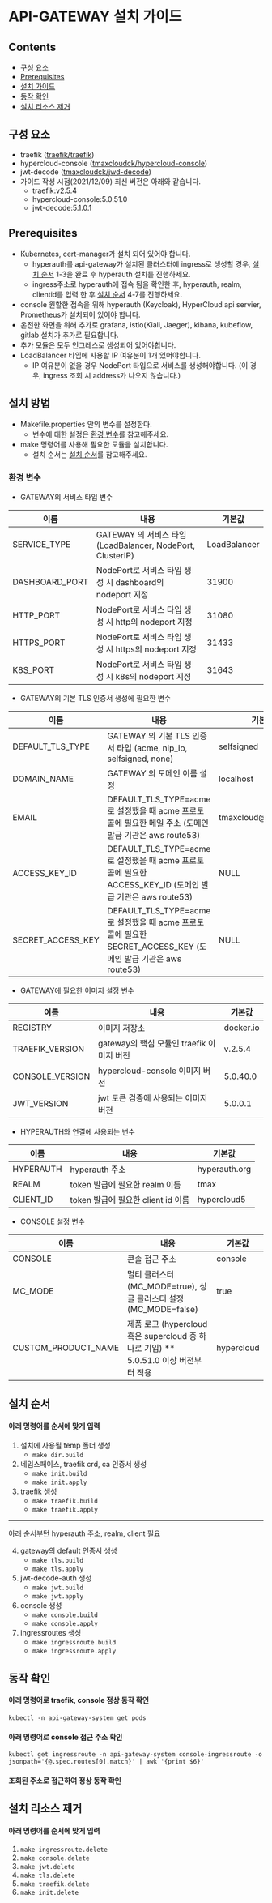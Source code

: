 
# API-GATEWAY 설치 가이드

## Contents
- [구성 요소](#구성-요소)
- [Prerequisites](#prerequisites)
- [설치 가이드](#설치-방법)
- [동작 확인](#동작-확인)
- [설치 리소스 제거](#설치-리소스-제거)

## 구성 요소
* traefik ([traefik/traefik](https://hub.docker.com/r/library/traefik/tags))
* hypercloud-console ([tmaxcloudck/hypercloud-console](https://hub.docker.com/r/tmaxcloudck/hypercloud-console/tags))
* jwt-decode ([tmaxcloudck/jwd-decode](https://hub.docker.com/r/tmaxcloudck/jwt-decode/tags))
* 가이드 작성 시점(2021/12/09) 최신 버전은 아래와 같습니다. 
    * traefik:v2.5.4
    * hypercloud-console:5.0.51.0
    * jwt-decode:5.1.0.1

## Prerequisites
* Kubernetes, cert-manager가 설치 되어 있어야 합니다.
  * hyperauth를 api-gateway가 설치된 클러스터에 ingress로 생성할 경우, [설치 순서](#설치-순서) 1-3을 완료 후 hyperauth 설치를 진행하세요. 
  * ingress주소로 hyperauth에 접속 됨을 확인한 후, hyperauth, realm, clientid를 입력 한 후 [설치 순서](#설치-순서) 4-7를 진행하세요. 
* console 원할한 접속을 위해 hyperauth (Keycloak), HyperCloud api servier, Prometheus가 설치되어 있어야 합니다.
* 온전한 화면을 위해 추가로 grafana, istio(Kiali, Jaeger), kibana, kubeflow, gitlab 설치가 추가로 필요합니다.
* 추가 모듈은 모두 인그레스로 생성되어 있어야합니다.
* LoadBalancer 타입에 사용할 IP 여유분이 1개 있어야합니다. 
  * IP 여유분이 없을 경우 NodePort 타입으로 서비스를 생성해야합니다. (이 경우, ingress 조회 시 address가 나오지 않습니다.)

## 설치 방법
* Makefile.properties 안의 변수를 설정한다. 
  * 변수에 대한 설정은 [환경 변수](#환경-변수)를 참고해주세요. 
* make 명령어를 사용해 필요한 모듈을 설치합니다.
  * 설치 순서는 [설치 순서](#설치-순서)를 참고해주세요. 

### 환경 변수
* GATEWAY의 서비스 타입 변수

이름 | 내용 | 기본값  
| --- | --- | ---
| SERVICE_TYPE | GATEWAY 의 서비스 타입 (LoadBalancer, NodePort, ClusterIP) | LoadBalancer 
| DASHBOARD_PORT | NodePort로 서비스 타입 생성 시 dashboard의 nodeport 지정  | 31900
| HTTP_PORT | NodePort로 서비스 타입 생성 시 http의 nodeport 지정 | 31080
| HTTPS_PORT | NodePort로 서비스 타입 생성 시 https의 nodeport 지정 | 31433
| K8S_PORT | NodePort로 서비스 타입 생성 시 k8s의 nodeport 지정 | 31643

* GATEWAY의 기본 TLS 인증서 생성에 필요한 변수

이름 | 내용 | 기본값
| --- | --- | ---
| DEFAULT_TLS_TYPE | GATEWAY 의 기본 TLS 인증서 타입 (acme, nip_io, selfsigned, none) | selfsigned 
| DOMAIN_NAME | GATEWAY 의 도메인 이름 설정 | localhost 
| EMAIL | DEFAULT_TLS_TYPE=acme 로 설정했을 때 acme 프로토콜에 필요한 메일 주소 (도메인 발급 기관은 aws route53)| tmaxcloud\@tmax.co.kr 
| ACCESS_KEY_ID | DEFAULT_TLS_TYPE=acme 로 설정했을 때 acme 프로토콜에 필요한 ACCESS_KEY_ID (도메인 발급 기관은 aws route53) | NULL 
| SECRET_ACCESS_KEY | DEFAULT_TLS_TYPE=acme 로 설정했을 때 acme 프로토콜에 필요한 SECRET_ACCESS_KEY (도메인 발급 기관은 aws route53) | NULL

* GATEWAY에 필요한 이미지 설정 변수

이름 | 내용 | 기본값
| --- | --- | ---
| REGISTRY | 이미지 저장소 | docker.io
| TRAEFIK_VERSION | gateway의 핵심 모듈인 traefik 이미지 버전 | v.2.5.4 
| CONSOLE_VERSION | hypercloud-console 이미지 버전 | 5.0.40.0
| JWT_VERSION | jwt 토큰 검증에 사용되는 이미지 버전 | 5.0.0.1 

* HYPERAUTH와 연결에 사용되는 변수

이름 | 내용 | 기본값
| --- | --- | ---
| HYPERAUTH | hyperauth 주소 | hyperauth.org 
| REALM | token 발급에 필요한 realm 이름 | tmax  
| CLIENT_ID | token 발급에 필요한 client id 이름 | hypercloud5 

* CONSOLE 설정 변수

이름 | 내용 | 기본값
| --- | --- | ---
| CONSOLE | 콘솔 접근 주소 | console 
| MC_MODE | 멀티 클러스터(MC_MODE=true), 싱글 클러스터 설정(MC_MODE=false) | true
| CUSTOM_PRODUCT_NAME | 제품 로고 (hypercloud 혹은 supercloud 중 하나로 기입) ** 5.0.51.0 이상 버전부터 적용 | hypercloud

## 설치 순서 
#### 아래 명령어를 순서에 맞게 입력 
1. 설치에 사용될 temp 폴더 생성
   * `make dir.build`
2. 네임스페이스, traefik crd, ca 인증서 생성 
   * `make init.build `
   * `make init.apply`
3. traefik 생성 
   * `make traefik.build`
   * `make traefik.apply`
***
아래 순서부턴 hyperauth 주소, realm, client 필요 

4. gateway의 default 인증서 생성
   * `make tls.build`
   * `make tls.apply`
5. jwt-decode-auth 생성 
   * `make jwt.build`
   * `make jwt.apply`
6. console 생성 
   * `make console.build`
   * `make console.apply`
7. ingressroutes 생성 
   * `make ingressroute.build`
   * `make ingressroute.apply`

## 동작 확인 
#### 아래 명령어로 traefik, console 정상 동작 확인 
`kubectl -n api-gateway-system get pods`
#### 아래 명령어로 console 접근 주소 확인 
`kubectl get ingressroute -n api-gateway-system console-ingressroute -o jsonpath='{@.spec.routes[0].match}' | awk '{print $6}'`
#### 조회된 주소로 접근하여 정상 동작 확인  

## 설치 리소스 제거 
#### 아래 명령어를 순서에 맞게 입력
1. `make ingressroute.delete`
2. `make console.delete`
3. `make jwt.delete`
4. `make tls.delete`
5. `make traefik.delete`
6. `make init.delete`
